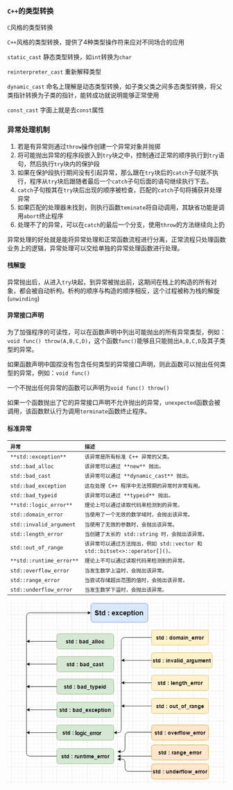 ### `C++`的类型转换

`C`风格的类型转换

`C++`风格的类型转换，提供了4种类型操作符来应对不同场合的应用

`static_cast` 静态类型转换，如`int`转换为`char`

`reinterpreter_cast` 重新解释类型

`dynamic_cast`  命名上理解是动态类型转换，如子类父类之间多态类型转换，将父类指针转换为子类的指针，能转成功就说明能够正常使用

`const_cast` 字面上就是去`const`属性

### 异常处理机制

1. 若是有异常则通过`throw`操作创建一个异常对象并抛掷
2. 将可能抛出异常的程序段嵌入到`try`块之中，控制通过正常的顺序执行到`try`语句，然后执行`try`块内的保护段
3. 如果在保护段执行期间没有引起异常，那么跟在`try`块后的`catch`子句就不执行，程序从`try`块后跟随者最后一个`catch`子句后面的语句继续执行下去。
4. `catch`子句按其在`try`块后出现的顺序被检查，匹配的`catch`子句将捕获并处理异常
5. 如果匹配的处理器未找到，则执行函数`teminate`将自动调用，其缺省功能是调用`abort`终止程序
6. 处理不了的异常，可以在`catch`的最后一个分支，使用`throw`的方法继续向上扔

异常处理的好处就是能将异常处理和正常函数流程进行分离，正常流程只处理函数业务上的逻辑，异常处理可以交给单独的异常处理函数进行处理。

#### 栈解旋

异常抛出后，从进入`try`块起，到异常被抛出前，这期间在栈上的构造的所有对象，都会被自动析枸。析枸的顺序与构造的顺序相反，这个过程被称为栈的解旋(`unwinding`)

#### 异常接口声明

为了加强程序的可读性，可以在函数声明中列出可能抛出的所有异常类型，例如：`void func() throw(A,B,C,D)`，这个函数`func()`能够且只能抛出`A,B,C,D`及其子类型的异常。

如果函数声明中国捏没有包含任何类型的异常接口声明，则此函数可以抛出任何类型的异常，例如：`void func()`

一个不抛出任何异常的函数可以声明为`void func() throw()` 

如果一个函数抛出了它的异常接口声明不允许抛出的异常，`unexpected`函数会被调用，该函数默认行为调用`terminate`函数终止程序。

#### 标准异常



| `异常`                   | `描述`                                                       |
| :----------------------- | :----------------------------------------------------------- |
| `**std::exception**`     | `该异常是所有标准 C++ 异常的父类。`                          |
| `std::bad_alloc`         | `该异常可以通过 **new** 抛出。`                              |
| `std::bad_cast`          | `该异常可以通过 **dynamic_cast** 抛出。`                     |
| `std::bad_exception`     | `这在处理 C++ 程序中无法预期的异常时非常有用。`              |
| `std::bad_typeid`        | `该异常可以通过 **typeid** 抛出。`                           |
| `**std::logic_error**`   | `理论上可以通过读取代码来检测到的异常。`                     |
| `std::domain_error`      | `当使用了一个无效的数学域时，会抛出该异常。`                 |
| `std::invalid_argument`  | `当使用了无效的参数时，会抛出该异常。`                       |
| `std::length_error`      | `当创建了太长的 std::string 时，会抛出该异常。`              |
| `std::out_of_range`      | `该异常可以通过方法抛出，例如 std::vector 和 std::bitset<>::operator[]()。` |
| `**std::runtime_error**` | `理论上不可以通过读取代码来检测到的异常。`                   |
| `std::overflow_error`    | `当发生数学上溢时，会抛出该异常。`                           |
| `std::range_error`       | `当尝试存储超出范围的值时，会抛出该异常。`                   |
| `std::underflow_error`   | `当发生数学下溢时，会抛出该异常。`                           |

![C++ 异常的层次结构](image/exceptions_in_cpp.png)




















